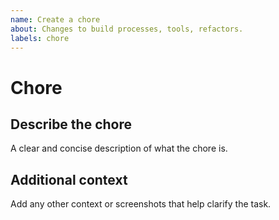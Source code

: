 ```yaml
---
name: Create a chore
about: Changes to build processes, tools, refactors.
labels: chore
---
```


# Chore

## Describe the chore

A clear and concise description of what the chore is.

## Additional context

Add any other context or screenshots that help clarify the task.